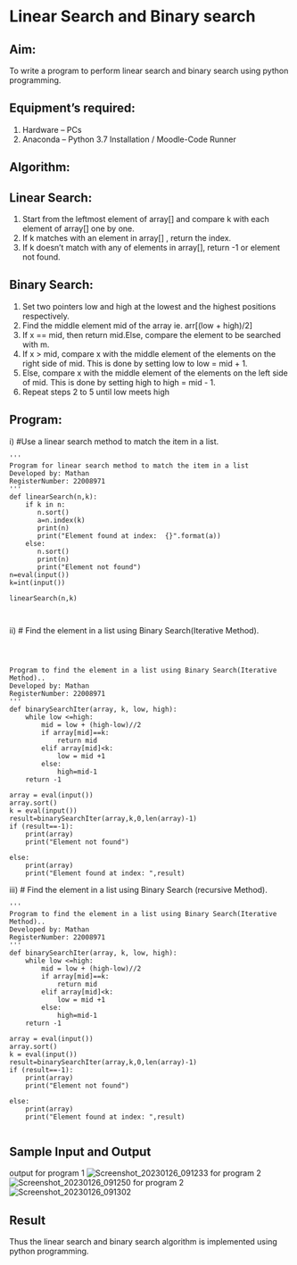 # Linear Search and Binary search
## Aim:
To write a program to perform linear search and binary search using python programming.
## Equipment’s required:
1.	Hardware – PCs
2.	Anaconda – Python 3.7 Installation / Moodle-Code Runner
## Algorithm:
## Linear Search:
1.	Start from the leftmost element of array[] and compare k with each element of array[] one by one.
2.	If k matches with an element in array[] , return the index.
3.	If k doesn’t match with any of elements in array[], return -1 or element not found.
## Binary Search:
1.	Set two pointers low and high at the lowest and the highest positions respectively.
2.	Find the middle element mid of the array ie. arr[(low + high)/2]
3.	If x == mid, then return mid.Else, compare the element to be searched with m.
4.	If x > mid, compare x with the middle element of the elements on the right side of mid. This is done by setting low to low = mid + 1.
5.	Else, compare x with the middle element of the elements on the left side of mid. This is done by setting high to high = mid - 1.
6.	Repeat steps 2 to 5 until low meets high
## Program:
i)	#Use a linear search method to match the item in a list.
```
''' 
Program for linear search method to match the item in a list
Developed by: Mathan
RegisterNumber: 22008971
'''
def linearSearch(n,k):
    if k in n:
       n.sort()
       a=n.index(k)
       print(n)
       print("Element found at index:  {}".format(a))
    else:
       n.sort()
       print(n)    
       print("Element not found")
n=eval(input())
k=int(input())

linearSearch(n,k)



```
ii)	# Find the element in a list using Binary Search(Iterative Method).
```



Program to find the element in a list using Binary Search(Iterative Method)..
Developed by: Mathan
RegisterNumber: 22008971
'''
def binarySearchIter(array, k, low, high):
    while low <=high:
        mid = low + (high-low)//2
        if array[mid]==k:
            return mid
        elif array[mid]<k:
            low = mid +1
        else:
            high=mid-1
    return -1
    
array = eval(input())
array.sort()
k = eval(input())
result=binarySearchIter(array,k,0,len(array)-1)
if (result==-1):
    print(array)
    print("Element not found")

else:
    print(array)
    print("Element found at index: ",result)

```
iii)	# Find the element in a list using Binary Search (recursive Method).
```
''' 
Program to find the element in a list using Binary Search(Iterative Method)..
Developed by: Mathan
RegisterNumber: 22008971
'''
def binarySearchIter(array, k, low, high):
    while low <=high:
        mid = low + (high-low)//2
        if array[mid]==k:
            return mid
        elif array[mid]<k:
            low = mid +1
        else:
            high=mid-1
    return -1
    
array = eval(input())
array.sort()
k = eval(input())
result=binarySearchIter(array,k,0,len(array)-1)
if (result==-1):
    print(array)
    print("Element not found")

else:
    print(array)
    print("Element found at index: ",result)


```
## Sample Input and Output
output
for program 1
![Screenshot_20230126_091233](https://user-images.githubusercontent.com/119560501/214881242-12f8c4b2-fba2-4d68-88b2-a942317269c2.png)
for program 2
![Screenshot_20230126_091250](https://user-images.githubusercontent.com/119560501/214881811-a9856026-36d0-42d7-a499-0fb5592a4b37.png)
for program 2
![Screenshot_20230126_091302](https://user-images.githubusercontent.com/119560501/214882073-620ac782-aed2-43ac-90db-8ea80f0c323e.png)


## Result
Thus the linear search and binary search algorithm is implemented using python programming.
